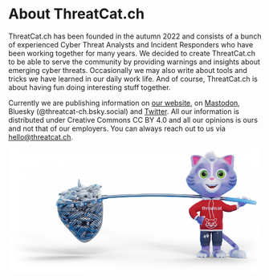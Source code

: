 # About ThreatCat.ch

ThreatCat.ch has been founded in the autumn 2022 and consists of a bunch of experienced Cyber Threat Analysts and 
Incident Responders who have been working together for many years. We decided to create ThreatCat.ch to be able to 
serve the community by providing warnings and insights about emerging cyber threats. Occasionally we may also write 
about tools and tricks we have learned in our daily work life. And of course, ThreatCat.ch is about having fun doing 
interesting stuff together.  

Currently we are publishing information on [our website](https://www.threatcat.ch), on [Mastodon](https://infosec.exchange/@threatcat_ch), Bluesky (@threatcat-ch.bsky.social) and [Twitter](https://twitter.com/threatcat_ch). All our information is distributed under Creative Commons CC BY 4.0 and all our opinions is ours and not that of our employers. You can always reach out to us via hello@threatcat.ch. 

![ThreatCat.ch Mascot](assets/cat.png)
